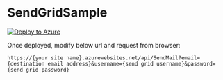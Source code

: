 # SendGridSample
[![Deploy to Azure](https://azuredeploy.net/deploybutton.svg)](https://azuredeploy.net/)

Once deployed, modify below url and request from browser:

````
https://{your site name}.azurewebsites.net/api/SendMail?email={destination email address}&username={send grid username}&password={send grid password}
````
